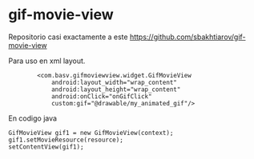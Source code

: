 gif-movie-view
==============
Repositorio casi exactamente a este https://github.com/sbakhtiarov/gif-movie-view


Para uso en xml layout.

            <com.basv.gifmoviewview.widget.GifMovieView
                android:layout_width="wrap_content"
                android:layout_height="wrap_content"
                android:onClick="onGifClick"
                custom:gif="@drawable/my_animated_gif"/>

En codigo java
            
	GifMovieView gif1 = new GifMovieView(context);
	gif1.setMovieResource(resource);
	setContentView(gif1);

